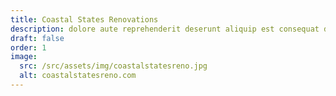 ```yaml
---
title: Coastal States Renovations
description: dolore aute reprehenderit deserunt aliquip est consequat duis ex labore pariatur velit dolor exercitation duis duis excepteur fugiat fugiat non consequat mollit
draft: false
order: 1
image:
  src: /src/assets/img/coastalstatesreno.jpg
  alt: coastalstatesreno.com
---
```


